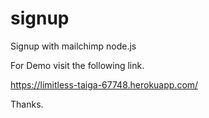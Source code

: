 # signup
Signup with mailchimp node.js

For Demo visit the following link.

https://limitless-taiga-67748.herokuapp.com/

Thanks.
